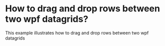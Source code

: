 # How to drag and drop rows between two wpf datagrids?
This example illustrates how to drag and drop rows between two wpf datagrids
